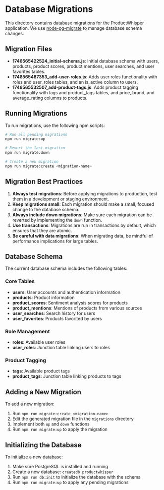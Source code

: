 # Database Migrations

This directory contains database migrations for the ProductWhisper application. We use [node-pg-migrate](https://github.com/salsita/node-pg-migrate) to manage database schema changes.

## Migration Files

- **1746565422524_initial-schema.js**: Initial database schema with users, products, product scores, product mentions, user searches, and user favorites tables.
- **1746565487353_add-user-roles.js**: Adds user roles functionality with roles and user_roles tables, and an is_active column to users.
- **1746565532507_add-product-tags.js**: Adds product tagging functionality with tags and product_tags tables, and price, brand, and average_rating columns to products.

## Running Migrations

To run migrations, use the following npm scripts:

```bash
# Run all pending migrations
npm run migrate:up

# Revert the last migration
npm run migrate:down

# Create a new migration
npm run migrate:create <migration-name>
```

## Migration Best Practices

1. **Always test migrations**: Before applying migrations to production, test them in a development or staging environment.
2. **Keep migrations small**: Each migration should make a small, focused change to the database schema.
3. **Always include down migrations**: Make sure each migration can be reverted by implementing the `down` function.
4. **Use transactions**: Migrations are run in transactions by default, which ensures that they are atomic.
5. **Be careful with data migrations**: When migrating data, be mindful of performance implications for large tables.

## Database Schema

The current database schema includes the following tables:

### Core Tables
- **users**: User accounts and authentication information
- **products**: Product information
- **product_scores**: Sentiment analysis scores for products
- **product_mentions**: Mentions of products from various sources
- **user_searches**: Search history for users
- **user_favorites**: Products favorited by users

### Role Management
- **roles**: Available user roles
- **user_roles**: Junction table linking users to roles

### Product Tagging
- **tags**: Available product tags
- **product_tags**: Junction table linking products to tags

## Adding a New Migration

To add a new migration:

1. Run `npm run migrate:create <migration-name>`
2. Edit the generated migration file in the `migrations` directory
3. Implement both `up` and `down` functions
4. Run `npm run migrate:up` to apply the migration

## Initializing the Database

To initialize a new database:

1. Make sure PostgreSQL is installed and running
2. Create a new database: `createdb productwhisper`
3. Run `npm run db:init` to initialize the database with the schema
4. Run `npm run migrate:up` to apply any pending migrations
